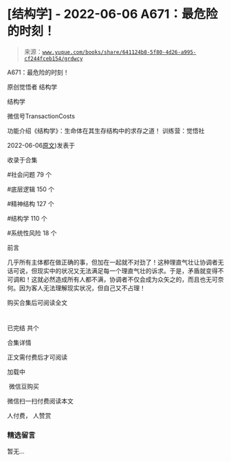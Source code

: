 # [结构学] - 2022-06-06 A671：最危险的时刻！

> 来源：[`www.yuque.com/books/share/641124b8-5f80-4d26-a995-cf244fceb154/grdwcy`](https://www.yuque.com/books/share/641124b8-5f80-4d26-a995-cf244fceb154/grdwcy)



A671：最危险的时刻！ 

原创觉悟者 结构学 

结构学 

微信号TransactionCosts 

功能介绍《结构学》：生命体在其生存结构中的求存之道！ 训练营：觉悟社 

2022-06-06[原文](https://mp.weixin.qq.com/s?__biz=MzIzMDYwOTM0Mg==&mid=2247487288&idx=1&sn=4d3a232ff38bc59b89fb1662ecca965e&chksm=e8b197e9dfc61effe8eb1223f316d41f59a26212c0d84472af505224ce32edda96c15a4aa4f1#rd))发表于 

收录于合集 

#社会问题 79 个 

#底层逻辑 150 个 

#精神结构 127 个 

#结构学 110 个 

#系统性风险 18 个 

前言 

几乎所有主体都在做正确的事，但加在一起就不对劲了！这种理直气壮让协调者无话可说，但现实中的状况又无法满足每一个理直气壮的诉求。于是，矛盾就变得不可调和！这就必然造成所有人都不满，协调者不仅会成为众矢之的，而且也无可奈何。因为客人无法理解现实状况，但自己又不占理！ 

购买合集后可阅读全文 

# 

已完结 共个 

合集详情 

正文需付费后才可阅读 

加载中 

 微信豆购买 

微信扫一扫付费阅读本文 

人付费， 人赞赏 

### 精选留言 

暂无...